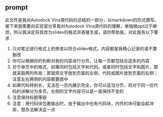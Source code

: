 ## prompt

此文件是我对Autodock Vina源代码的总结的一部分，以markdown的形式撰写。接下来我需要向实验室分享我对Autodock Vina源代码的理解，单独做ppt过于麻烦，所以我决定将其改为slidev的格式并直接生成，请你帮助我，对此我有以下要求：
1. 只对笔记进行格式上的修改以符合slidev格式，内容都是我精心记录的请不要删改
2. 你可以根据你的判断对我的内容进行分页，让每一页都包括合适多的内容
3. 对于单页中的格式，如果同时包括文字和代码，或者同时包括文字和图片，那就采取两列布局：那就把文字放到页面的左侧，代码或图片放到页面的右侧；注意左右两侧的内容都要居中
4. 如果代码特别长，无法在一页内展示完全，你可以适当分页，将对于同一份代码的讲解分为多页，左侧的文字内容可以是一直保持不变的
5. 注意保持标题等级
6. 注意：用代码块包裹输出时，由于输出中也有代码块，内外的块可能会起冲突，想办法解决这一点